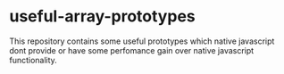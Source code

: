useful-array-prototypes
=======================

This repository contains some useful prototypes which native javascript dont provide or have some perfomance gain over native javascript functionality.